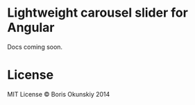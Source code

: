 # Lightweight carousel slider for Angular

Docs coming soon.

# License

MIT License © Boris Okunskiy 2014
